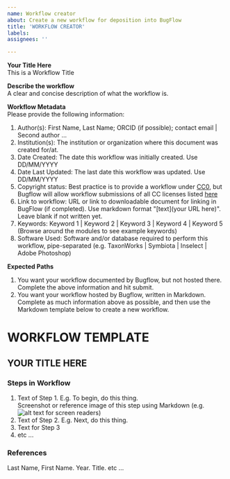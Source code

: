 ```yaml
---
name: Workflow creator
about: Create a new workflow for deposition into BugFlow
title: 'WORKFLOW CREATOR'
labels: 
assignees: ''

---
```

**Your Title Here**  
This is a Workflow Title  

**Describe the workflow**  
A clear and concise description of what the workflow is.  

**Workflow Metadata**  
Please provide the following information:
1. Author(s): First Name, Last Name; ORCID (if possible); contact email | Second author ...
2. Institution(s): The institution or organization where this document was created for/at.
3. Date Created: The date this workflow was initially created. Use DD/MM/YYYY
4. Date Last Updated: The last date this workflow was updated. Use DD/MM/YYYY
5. Copyright status: Best practice is to provide a workflow under [CC0](https://creativecommons.org/share-your-work/public-domain/cc0/), but Bugflow will allow workflow submissions of all CC licenses listed [here](https://creativecommons.org/about/cclicenses/)
6. Link to workflow: URL or link to downloadable document for linking in BugFlow (if completed). Use markdown format "[text](your URL here)". Leave blank if not written yet. 
7. Keywords: Keyword 1 | Keyword 2 | Keyword 3 | Keyword 4 | Keyword 5 (Browse around the modules to see example keywords)
8. Software Used: Software and/or database required to perform this workflow, pipe-separated (e.g. TaxonWorks | Symbiota | Inselect | Adobe Photoshop)

**Expected Paths**
1) You want your workflow documented by Bugflow, but not hosted there. Complete the above information and hit submit. 
2) You want your workflow hosted by Bugflow, written in Markdown. Complete as much information above as possible, and then use the Markdown template below to create a new workflow. 

# WORKFLOW TEMPLATE
## YOUR TITLE HERE

### Steps in Workflow 
1. Text of Step 1. E.g. To begin, do this thing.   
Screenshot or reference image of this step using Markdown (e.g. ![alt text for screen readers](/path/to/image.png "Text to show on mouseover"))
2. Text of Step 2. E.g. Next, do this thing.
3. Text for Step 3
4. etc ... 

### References
Last Name, First Name. Year. Title. etc ...
